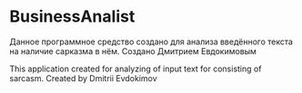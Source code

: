 ﻿# BusinessAnalist
Данное программное средство создано для анализа введённого текста на наличие сарказма в нём. Создано Дмитрием Евдокимовым

This application created for analyzing of input text for consisting of sarcasm. Created by Dmitrii Evdokimov
